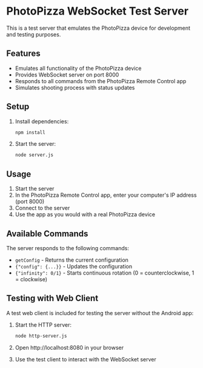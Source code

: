 # PhotoPizza WebSocket Test Server

This is a test server that emulates the PhotoPizza device for development and testing purposes.

## Features

- Emulates all functionality of the PhotoPizza device
- Provides WebSocket server on port 8000
- Responds to all commands from the PhotoPizza Remote Control app
- Simulates shooting process with status updates

## Setup

1. Install dependencies:
   ```bash
   npm install
   ```

2. Start the server:
   ```bash
   node server.js
   ```

## Usage

1. Start the server
2. In the PhotoPizza Remote Control app, enter your computer's IP address (port 8000)
3. Connect to the server
4. Use the app as you would with a real PhotoPizza device

## Available Commands

The server responds to the following commands:

- `getConfig` - Returns the current configuration
- `{"config": {...}}` - Updates the configuration
- `{"infinity": 0/1}` - Starts continuous rotation (0 = counterclockwise, 1 = clockwise)

## Testing with Web Client

A test web client is included for testing the server without the Android app:

1. Start the HTTP server:
   ```bash
   node http-server.js
   ```

2. Open http://localhost:8080 in your browser
3. Use the test client to interact with the WebSocket server 